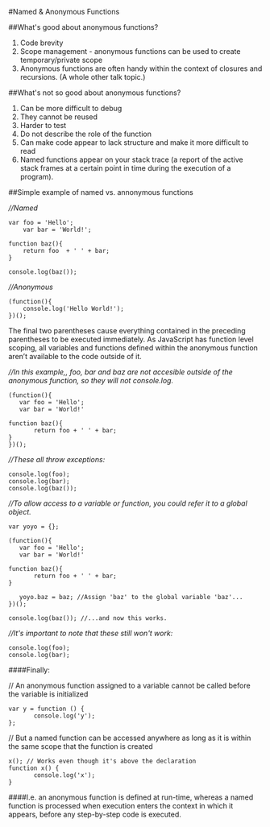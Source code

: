 #Named & Anonymous Functions


##What's good about anonymous functions?

1) Code brevity <br>
2) Scope management - anonymous functions can be used to create temporary/private scope <br>
3) Anonymous functions are often handy within the context of closures and recursions. (A whole other talk topic.) <br>

##What's not so good about anonymous functions?

1) Can be more difficult to debug <br>
2) They cannot be reused <br>
3) Harder to test <br>
4) Do not describe the role of the function <br> 
5) Can make code appear to lack structure and make it more difficult to read <br>
6) Named functions appear on your stack trace (a report of the active stack frames at a certain point in time during the execution of a program).


##Simple example of named vs. annonymous functions

_//Named_ <br>

	var foo = 'Hello';
	    var bar = 'World!';

	function baz(){
	    return foo  + ' ' + bar;
	}

	console.log(baz());

_//Anonymous_ <br>

	(function(){
   	    console.log('Hello World!');
	})();

The final two parentheses cause everything contained in the preceding parentheses to be executed immediately. 
As JavaScript has function level scoping, all variables and functions defined within the anonymous function aren’t available to the code outside of it.

_//In this example,, foo, bar and baz are not accesible outside of the anonymous function, so they will not console.log._ <br>

	(function(){
  	   var foo = 'Hello';
   	   var bar = 'World!'
  
  	function baz(){
      	   return foo + ' ' + bar;
  	}
	})();

_//These all throw exceptions:_ <br>

	console.log(foo);
 	console.log(bar);
	console.log(baz());

_//To allow access to a variable or function, you could refer it to a global object._ <br>
	
	var yoyo = {};
	
	(function(){
  	   var foo = 'Hello';
  	   var bar = 'World!'
  
   	function baz(){
      	   return foo + ' ' + bar;
  	}

	   yoyo.baz = baz; //Assign 'baz' to the global variable 'baz'...
	})();

	console.log(baz()); //...and now this works.

_//It's important to note that these still won't work:_ <br> 

	console.log(foo);
	console.log(bar);

####Finally: 

// An anonymous function assigned to a variable cannot be called before the variable is initialized <br>

	var y = function () {
    	   console.log('y');
	};
// But a named function can be accessed anywhere as long as it is within the same scope that the function is created <br>

	x(); // Works even though it's above the declaration
	function x() {
    	   console.log('x');
	}

####I.e. an anonymous function is defined at run-time, whereas a named function is processed when execution enters the context in which it appears, before any step-by-step code is executed. 

